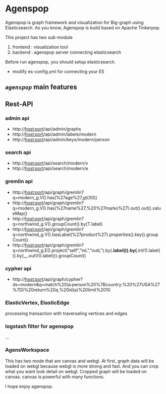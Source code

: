 # Agenspop

Agenspop is graph framework and visualization for Big-graph using Elasticsearch.
As you know, Agenspop is build based on Apache Tinkerpop.

This project has two sub-module
1) frontend : visualization tool
2) backend : agenspop server connecting elasticsearch

Before run agenspop, you should setup elasticsearch.
- modify es-config.yml for connecting your ES
 
## _`agenspop`_ main features

## Rest-API

### admin api
- http://<host:port>/api/admin/graphs
- http://<host:port>/api/admin/labels/modern
- http://<host:port>/api/admin/keys/modern/person

### search api
- http://<host:port>/api/search/modern/v
- http://<host:port>/api/search/modern/e

### gremlin api
- http://<host:port>/api/graph/gremlin?q=modern_g.V().has(%27age%27,gt(30))
- http://<host:port>/api/graph/gremlin?q=modern_g.V().has(%27name%27,%20%27marko%27).out().out().valueMap()
- http://<host:port>/api/graph/gremlin?q=northwind_g.V().groupCount().by(T.label)
- http://<host:port>/api/graph/gremlin?q=northwind_g.V().hasLabel(%27product%27).properties().key().groupCount()
- http://<host:port>/api/graph/gremlin?q=northwind_g.E().project("self","inL","outL").by(__.label()).by(__.inV().label()).by(__.outV().label()).groupCount()

### cypher api
- http://<host:port>/api/graph/cypher?ds=modern&q=match%20(a:person%20%7Bcountry:%20%27USA%27%7D)%20return%20a,%20id(a)%20limit%2010


### ElasticVertex, ElasticEdge

processing transaction with traversaling vertices and edges

### logstash filter for agenspop

...
 
### AgensWorkspace

This has two mode that are canvas and webgl.
At first, graph data will be loaded on webgl because webgl is more strong and fast.
And you can crop what you want look detail on webgl. 
Cropped graph will be loaded on canvas. 
canvas is powerful with many functions.   


I hope enjoy agenspop.
